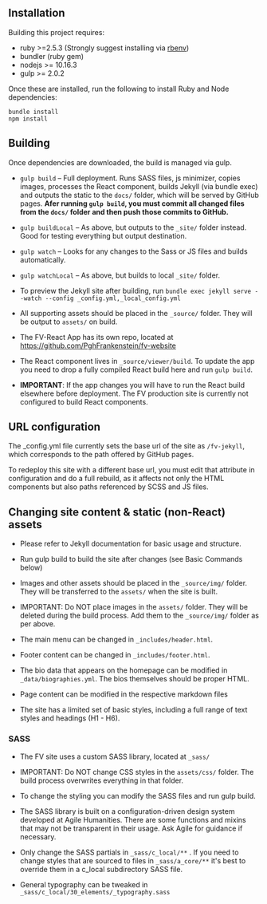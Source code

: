 ## Installation

Building this project requires:

- ruby >=2.5.3 (Strongly suggest installing via [rbenv](https://github.com/rbenv/rbenv))
- bundler (ruby gem)
- nodejs >= 10.16.3
- gulp >= 2.0.2

Once these are installed, run the following to install Ruby and Node dependencies:

```
bundle install
npm install
```

## Building

Once dependencies are downloaded, the build is managed via gulp.

+ `gulp build` – Full deployment. Runs SASS files, js minimizer, copies images, processes the React component, builds Jekyll (via bundle exec) and outputs the static to the `docs/` folder, which will be served by GitHub pages. **Afer running `gulp build`, you must commit all changed files from the `docs/` folder and then push those commits to GitHub.**

+ `gulp buildLocal` – As above, but outputs to the `_site/` folder instead. Good for testing everything but output destination.

+ `gulp watch` – Looks for any changes to the Sass or JS files and builds automatically.

+ `gulp watchLocal` – As above, but builds to local `_site/` folder.

+ To preview the Jekyll site after building, run `bundle exec jekyll serve --watch --config _config.yml,_local_config.yml`

+ All supporting assets should be placed in the `_source/` folder. They will be output to `assets/` on build.

+ The FV-React App has its own repo, located at <https://github.com/PghFrankenstein/fv-website>

+ The React component lives in `_source/viewer/build`. To update the app you need to drop a fully compiled React build here and run `gulp build`.

+ **IMPORTANT**: If the app changes you will have to run the React build elsewhere before deployment. The FV production site is currently not configured to build React components.

## URL configuration

The _config.yml file currently sets the base url of the site as `/fv-jekyll`, which corresponds to the path offered by GitHub pages.

To redeploy this site with a different base url, you must edit that attribute in configuration and do a full rebuild, as it affects not only the HTML components but also paths referenced by SCSS and JS files.

## Changing site content & static (non-React) assets

+ Please refer to Jekyll documentation for basic usage and structure.

+ Run gulp build to build the site after changes (see Basic Commands below)

+ Images and other assets should be placed in the `_source/img/` folder. They will be transferred to the `assets/` when the site is built.

+ IMPORTANT: Do NOT place images in the `assets/` folder. They will be deleted during the build process. Add them to the `_source/img/` folder as per above.

+ The main menu can be changed in `_includes/header.html`.

+ Footer content can be changed in `_includes/footer.html`.

+ The bio data that appears on the homepage can be modified in `_data/biographies.yml`. The bios themselves should be proper HTML.

+ Page content can be modified in the respective markdown files

+ The site has a limited set of basic styles, including a full range of text styles and headings (H1 - H6).

### SASS

+ The FV site uses a custom SASS library, located at `_sass/`

+ IMPORTANT: Do NOT change CSS styles in the `assets/css/` folder. The build process overwrites everything in that folder.

+ To change the styling you can modify the SASS files and run gulp build.

+ The SASS library is built on a configuration-driven design system developed at Agile Humanities. There are some functions and mixins that may not be transparent in their usage. Ask Agile for guidance if necessary.

+ Only change the SASS partials in `_sass/c_local/**` . If you need to change styles that are sourced to files in `_sass/a_core/**` it's best to override them in a c_local subdirectory SASS file.

+ General typography can be tweaked in `_sass/c_local/30_elements/_typography.sass`
